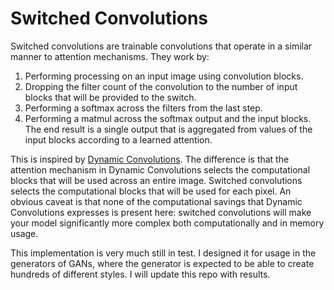 # Switched Convolutions
Switched convolutions are trainable convolutions that operate in a similar manner to attention mechanisms. They work by:

1. Performing processing on an input image using convolution blocks.
1. Dropping the filter count of the convolution to the number of input blocks that will be provided to the switch.
1. Performing a softmax across the filters from the last step.
1. Performing a matmul across the softmax output and the input blocks. The end result is a single output that is 
   aggregated from values of the input blocks according to a learned attention.
   
This is inspired by [Dynamic Convolutions](https://arxiv.org/pdf/1912.03458.pdf). The difference is that the attention
mechanism in Dynamic Convolutions selects the computational blocks that will be used across an entire image. Switched
convolutions selects the computational blocks that will be used for each pixel. An obvious caveat is that none of the
computational savings that Dynamic Convolutions expresses is present here: switched convolutions will make your model
significantly more complex both computationally and in memory usage.

This implementation is very much still in test. I designed it for usage in the generators of GANs, where the generator
is expected to be able to create hundreds of different styles. I will update this repo with results.

